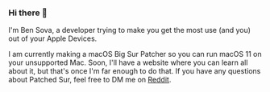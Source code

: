 ### Hi there 👋

I'm Ben Sova, a developer trying to make you get the most use (and you) out of your Apple Devices.

I am currently making a macOS Big Sur Patcher so you can run macOS 11 on your unsupported Mac. Soon, I'll have a website where you can learn all about it, but that's once I'm far enough to do that. If you have any questions about Patched Sur, feel free to DM me on [Reddit](https://reddit.com/u/BenSova).

<!--
**BenSova/BenSova** is a ✨ _special_ ✨ repository because its `README.md` (this file) appears on your GitHub profile.

Here are some ideas to get you started:

- 🔭 I’m currently working on ...
- 🌱 I’m currently learning ...
- 👯 I’m looking to collaborate on ...
- 🤔 I’m looking for help with ...
- 💬 Ask me about ...
- 📫 How to reach me: ...
- 😄 Pronouns: ...
- ⚡ Fun fact: ...
-->
